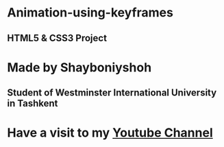# Animation-using-keyframes
## HTML5 & CSS3 Project
# Made by Shayboniyshoh
## Student of Westminster International University in Tashkent

# Have a visit to my [Youtube Channel](https://www.youtube.com/channel/UC4RBPcOHcei3gDOwt3IjGHw)
